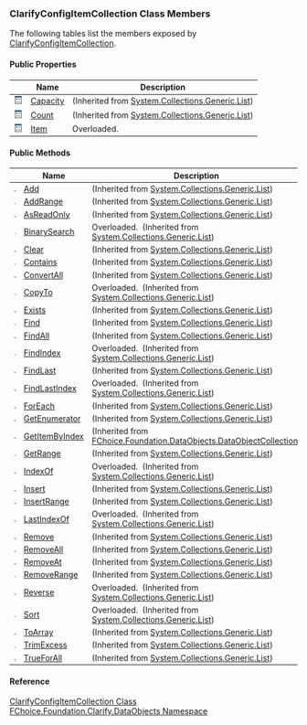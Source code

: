 ﻿### ClarifyConfigItemCollection Class Members

The following tables list the members exposed by [ClarifyConfigItemCollection](fcSDK~FChoice.Foundation.Clarify.DataObjects.ClarifyConfigItemCollection.md).

#### Public Properties

|   | Name | Description |
| --- | --- | --- |
| ![Public Property](dotnetimages/publicProperty.png) | [Capacity](#) | (Inherited from [System.Collections.Generic.List<ConfigItem>](#)) |
| ![Public Property](dotnetimages/publicProperty.png) | [Count](#) | (Inherited from [System.Collections.Generic.List<ConfigItem>](#)) |
| ![Public Property](dotnetimages/publicProperty.png) | [Item](fcSDK~FChoice.Foundation.Clarify.DataObjects.ClarifyConfigItemCollection~Item.md) | Overloaded.    |



#### Public Methods

|   | Name | Description |
| --- | --- | --- |
| ![Public Method](dotnetimages/publicMethod.png) | [Add](#) | (Inherited from [System.Collections.Generic.List<ConfigItem>](#)) |
| ![Public Method](dotnetimages/publicMethod.png) | [AddRange](#) | (Inherited from [System.Collections.Generic.List<ConfigItem>](#)) |
| ![Public Method](dotnetimages/publicMethod.png) | [AsReadOnly](#) | (Inherited from [System.Collections.Generic.List<ConfigItem>](#)) |
| ![Public Method](dotnetimages/publicMethod.png) | [BinarySearch](#) | Overloaded.  (Inherited from [System.Collections.Generic.List<ConfigItem>](#)) |
| ![Public Method](dotnetimages/publicMethod.png) | [Clear](#) | (Inherited from [System.Collections.Generic.List<ConfigItem>](#)) |
| ![Public Method](dotnetimages/publicMethod.png) | [Contains](#) | (Inherited from [System.Collections.Generic.List<ConfigItem>](#)) |
| ![Public Method](dotnetimages/publicMethod.png) | [ConvertAll](#) | (Inherited from [System.Collections.Generic.List<ConfigItem>](#)) |
| ![Public Method](dotnetimages/publicMethod.png) | [CopyTo](#) | Overloaded.  (Inherited from [System.Collections.Generic.List<ConfigItem>](#)) |
| ![Public Method](dotnetimages/publicMethod.png) | [Exists](#) | (Inherited from [System.Collections.Generic.List<ConfigItem>](#)) |
| ![Public Method](dotnetimages/publicMethod.png) | [Find](#) | (Inherited from [System.Collections.Generic.List<ConfigItem>](#)) |
| ![Public Method](dotnetimages/publicMethod.png) | [FindAll](#) | (Inherited from [System.Collections.Generic.List<ConfigItem>](#)) |
| ![Public Method](dotnetimages/publicMethod.png) | [FindIndex](#) | Overloaded.  (Inherited from [System.Collections.Generic.List<ConfigItem>](#)) |
| ![Public Method](dotnetimages/publicMethod.png) | [FindLast](#) | (Inherited from [System.Collections.Generic.List<ConfigItem>](#)) |
| ![Public Method](dotnetimages/publicMethod.png) | [FindLastIndex](#) | Overloaded.  (Inherited from [System.Collections.Generic.List<ConfigItem>](#)) |
| ![Public Method](dotnetimages/publicMethod.png) | [ForEach](#) | (Inherited from [System.Collections.Generic.List<ConfigItem>](#)) |
| ![Public Method](dotnetimages/publicMethod.png) | [GetEnumerator](#) | (Inherited from [System.Collections.Generic.List<ConfigItem>](#)) |
| ![Public Method](dotnetimages/publicMethod.png) | [GetItemByIndex](fcSDK~FChoice.Foundation.DataObjects.DataObjectCollection`1~GetItemByIndex.md) | (Inherited from [FChoice.Foundation.DataObjects.DataObjectCollection<ConfigItem>](fcSDK~FChoice.Foundation.DataObjects.DataObjectCollection`1.md)) |
| ![Public Method](dotnetimages/publicMethod.png) | [GetRange](#) | (Inherited from [System.Collections.Generic.List<ConfigItem>](#)) |
| ![Public Method](dotnetimages/publicMethod.png) | [IndexOf](#) | Overloaded.  (Inherited from [System.Collections.Generic.List<ConfigItem>](#)) |
| ![Public Method](dotnetimages/publicMethod.png) | [Insert](#) | (Inherited from [System.Collections.Generic.List<ConfigItem>](#)) |
| ![Public Method](dotnetimages/publicMethod.png) | [InsertRange](#) | (Inherited from [System.Collections.Generic.List<ConfigItem>](#)) |
| ![Public Method](dotnetimages/publicMethod.png) | [LastIndexOf](#) | Overloaded.  (Inherited from [System.Collections.Generic.List<ConfigItem>](#)) |
| ![Public Method](dotnetimages/publicMethod.png) | [Remove](#) | (Inherited from [System.Collections.Generic.List<ConfigItem>](#)) |
| ![Public Method](dotnetimages/publicMethod.png) | [RemoveAll](#) | (Inherited from [System.Collections.Generic.List<ConfigItem>](#)) |
| ![Public Method](dotnetimages/publicMethod.png) | [RemoveAt](#) | (Inherited from [System.Collections.Generic.List<ConfigItem>](#)) |
| ![Public Method](dotnetimages/publicMethod.png) | [RemoveRange](#) | (Inherited from [System.Collections.Generic.List<ConfigItem>](#)) |
| ![Public Method](dotnetimages/publicMethod.png) | [Reverse](#) | Overloaded.  (Inherited from [System.Collections.Generic.List<ConfigItem>](#)) |
| ![Public Method](dotnetimages/publicMethod.png) | [Sort](#) | Overloaded.  (Inherited from [System.Collections.Generic.List<ConfigItem>](#)) |
| ![Public Method](dotnetimages/publicMethod.png) | [ToArray](#) | (Inherited from [System.Collections.Generic.List<ConfigItem>](#)) |
| ![Public Method](dotnetimages/publicMethod.png) | [TrimExcess](#) | (Inherited from [System.Collections.Generic.List<ConfigItem>](#)) |
| ![Public Method](dotnetimages/publicMethod.png) | [TrueForAll](#) | (Inherited from [System.Collections.Generic.List<ConfigItem>](#)) |





#### Reference

[ClarifyConfigItemCollection Class](fcSDK~FChoice.Foundation.Clarify.DataObjects.ClarifyConfigItemCollection.md)  
[FChoice.Foundation.Clarify.DataObjects Namespace](fcSDK~FChoice.Foundation.Clarify.DataObjects_namespace.md)